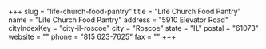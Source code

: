 +++
slug = "life-church-food-pantry"
title = "Life Church Food Pantry"
name = "Life Church Food Pantry"
address = "5910 Elevator Road"
cityIndexKey = "city-il-roscoe"
city = "Roscoe"
state = "IL"
postal = "61073"
website = ""
phone = "815 623-7625"
fax = ""
+++
